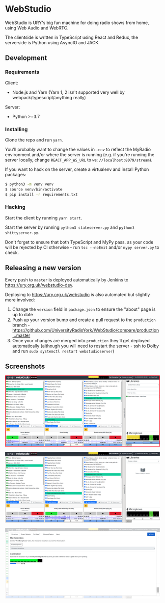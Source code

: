 # WebStudio

WebStudio is URY's big fun machine for doing radio shows from home, using Web Audio and WebRTC.

The clientside is written in TypeScript using React and Redux, the serverside is Python using AsyncIO and JACK.

## Development

### Requirements

Client:

 * Node.js and Yarn (Yarn 1, 2 isn't supported very well by webpack/typescript/anything really)

Server:

* Python >=3.7

### Installing

Clone the repo and run `yarn`.

You'll probably want to change the values in `.env` to reflect the MyRadio environment and/or where the server is running (e.g. if you're running the server locally, change `REACT_APP_WS_URL` to `ws://localhost:8079/stream`).

If you want to hack on the server, create a virtualenv and install Python packages:

```sh
$ python3 -m venv venv
$ source venv/bin/activate
$ pip install -r requirements.txt
```

### Hacking

Start the client by running `yarn start`.

Start the server by running `python3 stateserver.py` and `python3 shittyserver.py`.

Don't forget to ensure that both TypeScript and MyPy pass, as your code will be rejected by CI otherwise - run `tsc --noEmit` and/or `mypy server.py` to check.

## Releasing a new version

Every push to `master` is deployed automatically by Jenkins to https://ury.org.uk/webstudio-dev.

Deploying to https://ury.org.uk/webstudio is also automated but slightly more involved:

1. Change the `version` field in `package.json` to ensure the "about" page is up to date
2. Push up your version bump and create a pull request to the `production` branch - https://github.com/UniversityRadioYork/WebStudio/compare/production...master
3. Once your changes are merged into `production` they'll get deployed automatically (although you will need to restart the server - ssh to Dolby and run `sudo systemctl restart webstudioserver`)

## Screenshots
![Mic Live With Main Screen](images/HomeWithMic.png?raw=true "Mic Live on Main Screen")

![Home Page of webstudio](images/Home.png?raw=true "Home Page of WebStudio")

![Mic Selection Screen](images/MicSelection.png?raw=true "Mic Selection Screen")